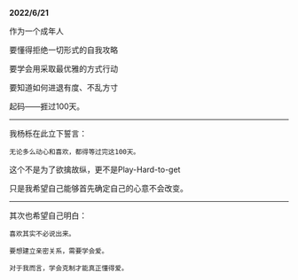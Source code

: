 **2022/6/21**


作为一个成年人

要懂得拒绝一切形式的自我攻略

要学会用采取最优雅的方式行动

要知道如何进退有度、不乱方寸



起码——捱过100天。

---

我杨栎在此立下誓言：

```
无论多么动心和喜欢，都得等过完这100天。
```


这个不是为了欲擒故纵，更不是Play-Hard-to-get

只是我希望自己能够首先确定自己的心意不会改变。

---

其次也希望自己明白：

```
喜欢其实不必说出来。

要想建立亲密关系，需要学会爱。

对于我而言，学会克制才能真正懂得爱。
```
